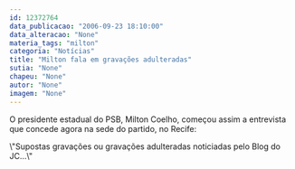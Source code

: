 ```yaml
---
id: 12372764
data_publicacao: "2006-09-23 18:10:00"
data_alteracao: "None"
materia_tags: "milton"
categoria: "Notícias"
title: "Milton fala em gravações adulteradas"
sutia: "None"
chapeu: "None"
autor: "None"
imagem: "None"
---
```

<p><P>O presidente estadual do PSB, Milton Coelho, começou assim a entrevista que concede agora na sede do partido, no Recife:</P></p>
<p><P>\"Supostas gravações ou gravações adulteradas noticiadas pelo Blog do JC...\"</P> </p>

